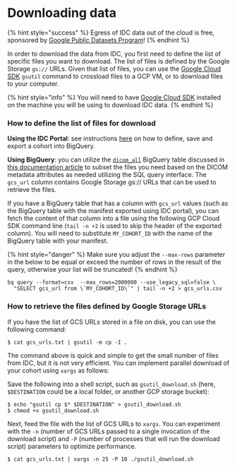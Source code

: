 # Downloading data

{% hint style="success" %}
Egress of IDC data out of the cloud is free, sponsored by [Google Public Datasets Program](https://console.cloud.google.com/marketplace/product/gcp-public-data-idc/nci-idc-data)!&#x20;
{% endhint %}

In order to download the data from IDC, you first need to define the list of specific files you want to download. The list of files is defined by the Google Storage `gs://` URLs. Given that list of files, you can use the [Google Cloud SDK](https://cloud.google.com/sdk/docs/install) `gsutil` command to crossload files to a GCP VM, or to download files to your computer.&#x20;

{% hint style="info" %}
You will need to have [Google Cloud SDK](https://cloud.google.com/sdk/docs/install) installed on the machine you will be using to download IDC data.
{% endhint %}

### How to define the list of files for download&#x20;

**Using the IDC Portal**: see instructions [here](https://learn.canceridc.dev/portal/data-exploration-and-cohorts/understanding-cohorts) on how to define, save and export a cohort into BigQuery.&#x20;

**Using BigQuery**: you can utilize the [`dicom_all`](https://console.cloud.google.com/bigquery?p=bigquery-public-data\&d=idc\_current\&t=dicom\_all\&page=table) BigQuery table discussed in [this documentation article](https://learn.canceridc.dev/data/organization-of-data/files-and-metadata#bigquery-tables) to subset the files you need based on the DICOM metadata attributes as needed utilizing the SQL query interface. The `gcs_url` column contains Google Storage gs:// URLs that can be used to retrieve the files.

If you have a BigQuery table that has a column with `gcs_url` values (such as the BigQuery table with the manifest exported using IDC portal), you can fetch the content of that column into a file using the following GCP Cloud SDK command line (`tail -n +2` is used to skip the header of the exported column). You will need to substitute `MY_COHORT_ID` with the name of the BigQuery table with your manifest.

{% hint style="danger" %}
Make sure you adjust the `--max-rows` parameter in the below to be equal or exceed the number of rows in the result of the query, otherwise your list will be truncated!
{% endhint %}

```shell-session
bq query --format=csv  --max_rows=2000000 --use_legacy_sql=false \
  "SELECT gcs_url from \`MY_COHORT_ID\`" | tail -n +2 > gcs_urls.csv
```

### How to retrieve the files defined by Google Storage URLs

If you have the list of GCS URLs stored in a file on disk, you can use the following command:

```shell-session
$ cat gcs_urls.txt | gsutil -m cp -I .
```

The command above is quick and simple to get the small number of files from IDC, but it is not very efficient. You can implement parallel download of your cohort using `xargs` as follows:

Save the following into a shell script, such as `gsutil_download.sh` (here, `$DESTINATION` could be a local folder, or another GCP storage bucket):

```shell-session
$ echo "gsutil cp $* $DESTINATION" > gsutil_download.sh
$ chmod +x gsutil_download.sh
```

Next, feed the file with the list of GCS URLs to `xargs`. You can experiment with the `-n` (number of GCS URLs passed to a single invocation of the download script) and `-P` (number of processes that will run the download script) parameters to optimize performance.

```shell-session
$ cat gcs_urls.txt | xargs -n 25 -P 10 ./gsutil_download.sh
```



